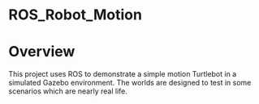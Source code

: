 # ROS_Robot_Motion

# Overview
This project uses ROS to demonstrate a simple motion Turtlebot in a simulated Gazebo environment. The worlds are designed to test in some scenarios which are nearly real life.
